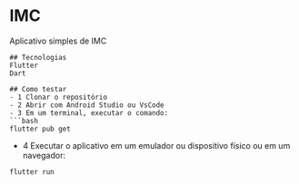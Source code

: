 # IMC
Aplicativo simples de IMC

```
## Tecnologias
Flutter
Dart

## Como testar
- 1 Clonar o repositório
- 2 Abrir com Android Studio ou VsCode
- 3 Em um terminal, executar o comando:
```bash
flutter pub get
```
- 4 Executar o aplicativo em um emulador ou dispositivo físico ou em um navegador:
```bash
flutter run
```